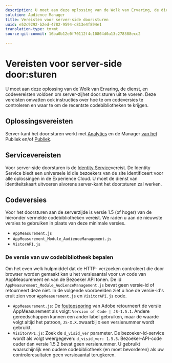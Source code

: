 ```yaml
---
description: U moet aan deze oplossing van de Wolk van Ervaring, de dienst, en codevereisten voldoen om server-zijhet door:sturen uit te voeren. Deze vereisten omvatten ook instructies over hoe te om codeversies te controleren en waar te om de recentste codebibliotheken te krijgen.
solution: Audience Manager
title: Vereisten voor server-side door:sturen
uuid: e52c9292-b2ed-4782-9594-c813e4f894e1
translation-type: tm+mt
source-git-commit: 16ba0b12e0f70112f4c10804d0a13c278388ecc2

---
```



# Vereisten voor server-side door:sturen

U moet aan deze oplossing van de Wolk van Ervaring, de dienst, en codevereisten voldoen om server-zijhet door:sturen uit te voeren. Deze vereisten omvatten ook instructies over hoe te om codeversies te controleren en waar te om de recentste codebibliotheken te krijgen.

## Oplossingsvereisten

Server-kant het door:sturen werkt met [Analytics](https://www.adobe.com/data-analytics-cloud/analytics.html) en de Manager [van het](https://www.adobe.com/data-analytics-cloud/audience-manager.html) Publiek en/of [Publiek](https://marketing.adobe.com/resources/help/en_US/mcloud/audience_library.html).

## Servicevereisten

Voor server-side doorsturen is de [Identity Service](https://marketing.adobe.com/resources/help/en_US/mcvid/)vereist. De Identity Service biedt een universele id die bezoekers van de site identificeert voor alle oplossingen in de Experience Cloud. U moet de dienst van identiteitskaart uitvoeren alvorens server-kant het door:sturen zal werken.

## Codeversies

Voor het doorsturen aan de serverzijde is versie 1.5 (of hoger) van de hieronder vermelde codebibliotheken vereist. We raden u aan de nieuwste versies te gebruiken in plaats van deze minimale versies.

* `AppMeasurement.js`
* `AppMeasurement_Module_AudienceManagement.js`
* `VistorAPI.js`

### De versie van uw codebibliotheek bepalen

Om het even welk hulpmiddel dat de HTTP- verzoeken controleert die door browser worden gemaakt kan u het versieaantal voor uw code van AppMeasurement en van de Bezoeker API tonen. De id `AppMeasurement_Module_AudienceManagement.js` bevat geen versie-id of retourneert deze niet. In de volgende voorbeelden ziet u hoe de versie-id&#39;s eruit zien voor `AppMeasurement.js` en `VisitorAPI.js` code.

* `AppMeasurement.js`: De [foutopsporing](https://marketing.adobe.com/resources/help/en_US/sc/implement/debugger.html) van Adobe retourneert de versie AppMeasurement als volgt: `Version of Code | JS-1.5.1`. Andere gereedschappen kunnen een ander label gebruiken, maar de waarde volgt altijd het patroon, `JS-X.X.X`waarbij `X` een versienummer wordt gebruikt.
* `VisitorAPI.js`: Zoek de `d_visid_ver` parameter. De bezoeker-id-service wordt als volgt weergegeven: `d_visid_ver: 1.5.5`. Bezoeker-API-code ouder dan versie 1.5.2 bevat geen versienummer. U gebruikt waarschijnlijk een oudere codebibliotheek (en moet bevorderen) als uw controleresultaten geen versieaantal terugkeren.
